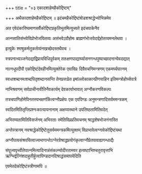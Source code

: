 +++
title = "०३ एकादशाहेमहैकोद्दिष्टम्"

+++
अथैकादशाहेमहैकोद्दिष्टम् ॥ इदंचमहैकोद्दिष्टंषोडशश्राद्धेभ्योभिन्नमेव

अत एवेदंकारिष्यमाणसर्वैकोद्दिष्टप्रकृतिभूतमित्युच्यते इदंचपाकेनैव

अत्नसातिसंभवेविप्रोभोजयितव्यः असंभवेऽग्रौहोमः ब्राह्मणंभोजयेदाद्देहोतव्यमनलेथवा ।

इत्युकेः श्मश्रुकर्मतुकर्तव्यंनखच्छेदस्तथैवच ।

स्त्रपनाभ्यञ्जनेदद्याद्विप्रायविधिपूर्वकम् ततःक्षणपाद्यार्घ्यासनगन्धपुष्पाच्छादनान्येवदद्यात्

नात्नधूपदीपौ एकोद्दिष्टंदेवहीनमित्युक्तेरेक एवाविप्रः दिवैवचनिमन्त्रणम् एकमर्घ्यपात्नम्

स्वधाशब्दनमःशब्दपितृशब्दानसन्ति तेनप्रत्तःप्रेत इमांल्लोकाकान्प्रीणयाहिन इतिमन्त्रोहोर्घ्यपात्रे

नाभिश्रवणम् सर्वप्राचीनावीतिनैवकार्यम् देवकार्याभावात् अग्नौकरणविकल्पः

तत्रचपाणिहोमेपिनतस्यभक्षणंकिंत्वग्नौप्रक्षेपः एक एवपिण्डः अनुमन्त्रणादिसर्वममन्त्रकम्

स्वदितमितितृप्तिप्रश्नःकात्यायनानाम् अक्षय्यस्थाने उपतिष्ठतामितिवदेत्

अभिरम्यतामितिविसर्जनम् अभिरताः स्मेतिविप्रप्रतिवचनम् श्राद्धशेषभोजनंनास्ति

अन्तेस्त्रानम् नवश्राद्धेकोद्दिष्टेतुसर्वममन्त्रकमित्युक्तम् विप्राभावेत्वग्नावेकोद्दिष्टंयथा

अग्नौपायसंश्रपयित्वाज्यभागान्तेऽग्नेरग्रेश्राद्धप्रयोगंकृत्वाग्नौप्रेतपावाह्यगन्धाद्यैः

संपूज्यपृथ्वीतेपात्नमित्यादिनान्नंसंकल्प्योदीरतामवर इत्यष्टाभिश्चतुरावृत्ताभि ऋग्भिर्द्वत्निंशदाहुतीर्हुत्वापिण्डदानदिश्राद्धंसमापयेदिति

एवमेतदेकोद्दिष्टंस्त्रीणामपि ॥

